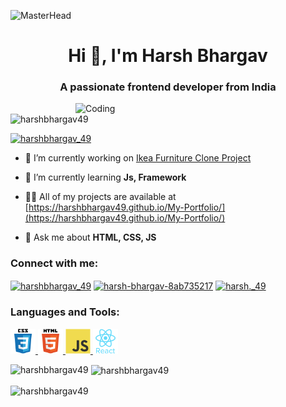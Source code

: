 ![MasterHead](https://1.bp.blogspot.com/-7A4WynwLsMw/XbBpCXG8fHI/AAAAAAAAMt4/uOa1bpLskYgrwGbllhSu2SDj_Mig8SXJQCLcBGAsYHQ/s1600/2000_600px.gif)
<h1 align="center">Hi 👋, I'm Harsh Bhargav</h1>
<h3 align="center">A passionate frontend developer from India</h3>
<img align="right" alt="Coding" width="400" src="https://cdn.dribbble.com/users/1162077/screenshots/3848914/programmer.gif">



<p align="left"> <img src="https://komarev.com/ghpvc/?username=harshbhargav49&label=Profile%20views&color=0e75b6&style=flat" alt="harshbhargav49" /> </p>

<p align="left"> <a href="https://twitter.com/harshbhargav_49" target="blank"><img src="https://img.shields.io/twitter/follow/harshbhargav_49?logo=twitter&style=for-the-badge" alt="harshbhargav_49" /></a> </p>

- 🔭 I’m currently working on [Ikea Furniture Clone Project](https://harshbhargav49.github.io/Furniture-website2/)

- 🌱 I’m currently learning **Js, Framework**

- 👨‍💻 All of my projects are available at [https://harshbhargav49.github.io/My-Portfolio/](https://harshbhargav49.github.io/My-Portfolio/)

- 💬 Ask me about **HTML, CSS, JS**

<h3 align="left">Connect with me:</h3>
<p align="left">
<a href="https://twitter.com/harshbhargav_49" target="blank"><img align="center" src="https://raw.githubusercontent.com/rahuldkjain/github-profile-readme-generator/master/src/images/icons/Social/twitter.svg" alt="harshbhargav_49" height="30" width="40" /></a>
<a href="https://linkedin.com/in/harsh-bhargav-8ab735217" target="blank"><img align="center" src="https://raw.githubusercontent.com/rahuldkjain/github-profile-readme-generator/master/src/images/icons/Social/linked-in-alt.svg" alt="harsh-bhargav-8ab735217" height="30" width="40" /></a>
<a href="https://instagram.com/harsh._49" target="blank"><img align="center" src="https://raw.githubusercontent.com/rahuldkjain/github-profile-readme-generator/master/src/images/icons/Social/instagram.svg" alt="harsh._49" height="30" width="40" /></a>
</p>

<h3 align="left">Languages and Tools:</h3>
<p align="left"> <a href="https://www.w3schools.com/css/" target="_blank" rel="noreferrer"> <img src="https://raw.githubusercontent.com/devicons/devicon/master/icons/css3/css3-original-wordmark.svg" alt="css3" width="40" height="40"/> </a> <a href="https://www.w3.org/html/" target="_blank" rel="noreferrer"> <img src="https://raw.githubusercontent.com/devicons/devicon/master/icons/html5/html5-original-wordmark.svg" alt="html5" width="40" height="40"/> </a> <a href="https://developer.mozilla.org/en-US/docs/Web/JavaScript" target="_blank" rel="noreferrer"> <img src="https://raw.githubusercontent.com/devicons/devicon/master/icons/javascript/javascript-original.svg" alt="javascript" width="40" height="40"/> </a> <a href="https://reactjs.org/" target="_blank" rel="noreferrer"> <img src="https://raw.githubusercontent.com/devicons/devicon/master/icons/react/react-original-wordmark.svg" alt="react" width="40" height="40"/> </a> </p>

<p><img align="left" src="https://github-readme-stats.vercel.app/api/top-langs?username=harshbhargav49&show_icons=true&locale=en&layout=compact" alt="harshbhargav49" /></p>

<p>&nbsp;<img align="center" src="https://github-readme-stats.vercel.app/api?username=harshbhargav49&show_icons=true&locale=en" alt="harshbhargav49" /></p>

<p><img align="center" src="https://github-readme-streak-stats.herokuapp.com/?user=harshbhargav49&" alt="harshbhargav49" /></p>
